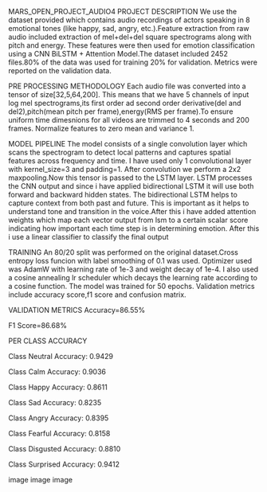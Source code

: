 MARS_OPEN_PROJECT_AUDIO4
PROJECT DESCRIPTION
We use the dataset provided which contains audio recordings of actors speaking in 8 emotional tones (like happy, sad, angry, etc.).Feature extraction from raw audio included extraction of mel+del+del square spectrograms along with pitch and energy. These features were then used for emotion classification using a CNN BiLSTM + Attention Model.The dataset included 2452 files.80% of the data was used for training 20% for validation. Metrics were reported on the validation data.

PRE PROCESSING METHODOLOGY
Each audio file was converted into a tensor of size[32,5,64,200]. This means that we have 5 channels of input log mel spectrograms,its first order ad second order derivative(del and del2),pitch(mean pitch per frame),energy(RMS per frame).To ensure uniform time dimesnions for all videos are trimmed to 4 seconds and 200 frames. Normalize features to zero mean and variance 1.

MODEL PIPELINE
The model consists of a single convolution layer which scans the spectrogram to detect local patterns and captures spatial features across frequency and time. I have used only 1 convolutional layer with kernel_size=3 and padding=1. After convolution we perform a 2x2 maxpooling.Now this tensor is passed to the LSTM layer. LSTM processes the CNN output and since i have applied bidirectional LSTM it will use both forward and backward hidden states. The bidirectional LSTM helps to capture context from both past and future. This is important as it helps to understand tone and transition in the voice.After this i have added attention weights which map each vector output from lsm to a certain scalar score indicating how important each time step is in determining emotion. After this i use a linear classifier to classify the final output

TRAINING
An 80/20 split was performed on the original dataset.Cross entropy loss funcion with label smoothing of 0.1 was used. Optimizer used was AdamW with learning rate of 1e-3 and weight decay of 1e-4. I also used a cosine annealing lr scheduler which decays the learning rate according to a cosine function. The model was trained for 50 epochs. Validation metrics include accuracy score,f1 score and confusion matrix.

VALIDATION METRICS
Accuracy=86.55%

F1 Score=86.68%

PER CLASS ACCURACY

Class Neutral Accuracy: 0.9429

Class Calm Accuracy: 0.9036

Class Happy Accuracy: 0.8611

Class Sad Accuracy: 0.8235

Class Angry Accuracy: 0.8395

Class Fearful Accuracy: 0.8158

Class Disgusted Accuracy: 0.8810

Class Surprised Accuracy: 0.9412

image image image
